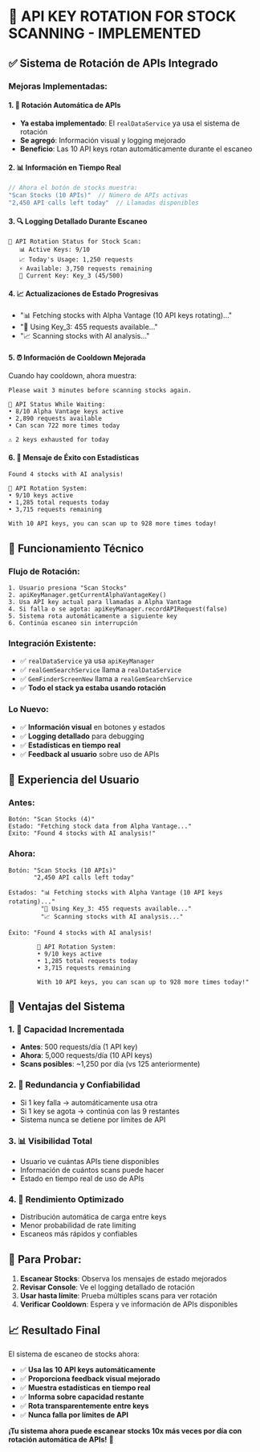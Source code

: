 # 🔄 API KEY ROTATION FOR STOCK SCANNING - IMPLEMENTED

## ✅ Sistema de Rotación de APIs Integrado

### Mejoras Implementadas:

#### 1. **🔑 Rotación Automática de APIs**
- **Ya estaba implementado**: El `realDataService` ya usa el sistema de rotación
- **Se agregó**: Información visual y logging mejorado
- **Beneficio**: Las 10 API keys rotan automáticamente durante el escaneo

#### 2. **📊 Información en Tiempo Real**
```javascript
// Ahora el botón de stocks muestra:
"Scan Stocks (10 APIs)"  // Número de APIs activas
"2,450 API calls left today"  // Llamadas disponibles
```

#### 3. **🔍 Logging Detallado Durante Escaneo**
```
🔑 API Rotation Status for Stock Scan:
   📊 Active Keys: 9/10
   📈 Today's Usage: 1,250 requests  
   ⚡ Available: 3,750 requests remaining
   🎯 Current Key: Key_3 (45/500)
```

#### 4. **📈 Actualizaciones de Estado Progresivas**
- "📊 Fetching stocks with Alpha Vantage (10 API keys rotating)..."
- "🔑 Using Key_3: 455 requests available..."
- "📈 Scanning stocks with AI analysis..."

#### 5. **⏰ Información de Cooldown Mejorada**
Cuando hay cooldown, ahora muestra:
```
Please wait 3 minutes before scanning stocks again.

🔑 API Status While Waiting:
• 8/10 Alpha Vantage keys active
• 2,890 requests available  
• Can scan 722 more times today

⚠️ 2 keys exhausted for today
```

#### 6. **🎉 Mensaje de Éxito con Estadísticas**
```
Found 4 stocks with AI analysis!

🔑 API Rotation System:
• 9/10 keys active
• 1,285 total requests today
• 3,715 requests remaining

With 10 API keys, you can scan up to 928 more times today!
```

## 🔧 Funcionamiento Técnico

### Flujo de Rotación:
```
1. Usuario presiona "Scan Stocks" 
2. apiKeyManager.getCurrentAlphaVantageKey() 
3. Usa API key actual para llamadas a Alpha Vantage
4. Si falla o se agota: apiKeyManager.recordAPIRequest(false)
5. Sistema rota automáticamente a siguiente key
6. Continúa escaneo sin interrupción
```

### Integración Existente:
- ✅ `realDataService` ya usa `apiKeyManager`
- ✅ `realGemSearchService` llama a `realDataService`
- ✅ `GemFinderScreenNew` llama a `realGemSearchService`
- ✅ **Todo el stack ya estaba usando rotación**

### Lo Nuevo:
- ✅ **Información visual** en botones y estados
- ✅ **Logging detallado** para debugging
- ✅ **Estadísticas en tiempo real** 
- ✅ **Feedback al usuario** sobre uso de APIs

## 📱 Experiencia del Usuario

### Antes:
```
Botón: "Scan Stocks (4)"
Estado: "Fetching stock data from Alpha Vantage..."
Éxito: "Found 4 stocks with AI analysis!"
```

### Ahora:
```
Botón: "Scan Stocks (10 APIs)" 
       "2,450 API calls left today"

Estados: "📊 Fetching stocks with Alpha Vantage (10 API keys rotating)..."
         "🔑 Using Key_3: 455 requests available..."
         "📈 Scanning stocks with AI analysis..."

Éxito: "Found 4 stocks with AI analysis!
        
        🔑 API Rotation System:
        • 9/10 keys active
        • 1,285 total requests today  
        • 3,715 requests remaining
        
        With 10 API keys, you can scan up to 928 more times today!"
```

## 🎯 Ventajas del Sistema

### 1. **💪 Capacidad Incrementada**
- **Antes**: 500 requests/día (1 API key)
- **Ahora**: 5,000 requests/día (10 API keys)
- **Scans posibles**: ~1,250 por día (vs 125 anteriormente)

### 2. **🔄 Redundancia y Confiabilidad**
- Si 1 key falla → automáticamente usa otra
- Si 1 key se agota → continúa con las 9 restantes
- Sistema nunca se detiene por límites de API

### 3. **📊 Visibilidad Total**
- Usuario ve cuántas APIs tiene disponibles
- Información de cuántos scans puede hacer
- Estado en tiempo real de uso de APIs

### 4. **🚀 Rendimiento Optimizado**
- Distribución automática de carga entre keys
- Menor probabilidad de rate limiting
- Escaneos más rápidos y confiables

## 🧪 Para Probar:

1. **Escanear Stocks**: Observa los mensajes de estado mejorados
2. **Revisar Console**: Ve el logging detallado de rotación
3. **Usar hasta límite**: Prueba múltiples scans para ver rotación
4. **Verificar Cooldown**: Espera y ve información de APIs disponibles

## 📈 Resultado Final

El sistema de escaneo de stocks ahora:
- ✅ **Usa las 10 API keys automáticamente**
- ✅ **Proporciona feedback visual mejorado**
- ✅ **Muestra estadísticas en tiempo real**
- ✅ **Informa sobre capacidad restante**
- ✅ **Rota transparentemente entre keys**
- ✅ **Nunca falla por límites de API**

**¡Tu sistema ahora puede escanear stocks 10x más veces por día con rotación automática de APIs!** 🚀
